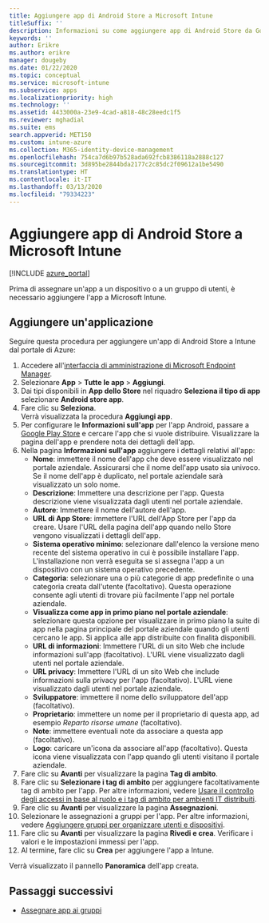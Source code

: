 ```yaml
---
title: Aggiungere app di Android Store a Microsoft Intune
titleSuffix: ''
description: Informazioni su come aggiungere app di Android Store da Google Play Store a Microsoft Intune.
keywords: ''
author: Erikre
ms.author: erikre
manager: dougeby
ms.date: 01/22/2020
ms.topic: conceptual
ms.service: microsoft-intune
ms.subservice: apps
ms.localizationpriority: high
ms.technology: ''
ms.assetid: 4433000a-23e9-4cad-a818-48c28eedc1f5
ms.reviewer: mghadial
ms.suite: ems
search.appverid: MET150
ms.custom: intune-azure
ms.collection: M365-identity-device-management
ms.openlocfilehash: 754ca7d6b97b528ada692fcb8386118a2888c127
ms.sourcegitcommit: 3d895be2844bda2177c2c85dc2f09612a1be5490
ms.translationtype: HT
ms.contentlocale: it-IT
ms.lasthandoff: 03/13/2020
ms.locfileid: "79334223"
---
```

# <a name="add-android-store-apps-to-microsoft-intune"></a>Aggiungere app di Android Store a Microsoft Intune

[!INCLUDE [azure_portal](../includes/azure_portal.md)]

Prima di assegnare un'app a un dispositivo o a un gruppo di utenti, è necessario aggiungere l'app a Microsoft Intune. 

## <a name="add-an-app"></a>Aggiungere un'applicazione

Seguire questa procedura per aggiungere un'app di Android Store a Intune dal portale di Azure:

1. Accedere all'[interfaccia di amministrazione di Microsoft Endpoint Manager](https://go.microsoft.com/fwlink/?linkid=2109431).
2. Selezionare **App** > **Tutte le app** > **Aggiungi**.
3. Dai tipi disponibili in **App dello Store** nel riquadro **Seleziona il tipo di app** selezionare **Android store app**.
4. Fare clic su **Seleziona**.<br>
   Verrà visualizzata la procedura **Aggiungi app**.
5. Per configurare le **Informazioni sull'app** per l'app Android, passare a [Google Play Store](https://play.google.com/store) e cercare l'app che si vuole distribuire. Visualizzare la pagina dell'app e prendere nota dei dettagli dell'app. 
6. Nella pagina **Informazioni sull'app** aggiungere i dettagli relativi all'app:
    - **Nome**: immettere il nome dell'app che deve essere visualizzato nel portale aziendale. Assicurarsi che il nome dell'app usato sia univoco. Se il nome dell'app è duplicato, nel portale aziendale sarà visualizzato un solo nome.
    - **Descrizione**: Immettere una descrizione per l'app. Questa descrizione viene visualizzata dagli utenti nel portale aziendale.
    - **Autore**: Immettere il nome dell'autore dell'app.
    - **URL di App Store**: immettere l'URL dell'App Store per l'app da creare. Usare l'URL della pagina dell'app quando nello Store vengono visualizzati i dettagli dell'app.
    - **Sistema operativo minimo**: selezionare dall'elenco la versione meno recente del sistema operativo in cui è possibile installare l'app. L'installazione non verrà eseguita se si assegna l'app a un dispositivo con un sistema operativo precedente.
    - **Categoria**: selezionare una o più categorie di app predefinite o una categoria creata dall'utente (facoltativo). Questa operazione consente agli utenti di trovare più facilmente l'app nel portale aziendale.
    - **Visualizza come app in primo piano nel portale aziendale**: selezionare questa opzione per visualizzare in primo piano la suite di app nella pagina principale del portale aziendale quando gli utenti cercano le app. Si applica alle app distribuite con finalità disponibili.
    - **URL di informazioni**: Immettere l'URL di un sito Web che include informazioni sull'app (facoltativo). L'URL viene visualizzato dagli utenti nel portale aziendale.
    - **URL privacy**: Immettere l'URL di un sito Web che include informazioni sulla privacy per l'app (facoltativo). L'URL viene visualizzato dagli utenti nel portale aziendale.
    - **Sviluppatore**: immettere il nome dello sviluppatore dell'app (facoltativo).
    - **Proprietario**: immettere un nome per il proprietario di questa app, ad esempio *Reparto risorse umane* (facoltativo).
    - **Note**: immettere eventuali note da associare a questa app (facoltativo).
    - **Logo**: caricare un'icona da associare all'app (facoltativo). Questa icona viene visualizzata con l'app quando gli utenti visitano il portale aziendale.
7. Fare clic su **Avanti** per visualizzare la pagina **Tag di ambito**.
8. Fare clic su **Selezionare i tag di ambito** per aggiungere facoltativamente tag di ambito per l'app. Per altre informazioni, vedere [Usare il controllo degli accessi in base al ruolo e i tag di ambito per ambienti IT distribuiti](../fundamentals/scope-tags.md).
9. Fare clic su **Avanti** per visualizzare la pagina **Assegnazioni**.
10. Selezionare le assegnazioni a gruppi per l'app. Per altre informazioni, vedere [Aggiungere gruppi per organizzare utenti e dispositivi](../fundamentals/groups-add.md).
11. Fare clic su **Avanti** per visualizzare la pagina **Rivedi e crea**. Verificare i valori e le impostazioni immessi per l'app.
12. Al termine, fare clic su **Crea** per aggiungere l'app a Intune.

Verrà visualizzato il pannello **Panoramica** dell'app creata.

## <a name="next-steps"></a>Passaggi successivi

- [Assegnare app ai gruppi](apps-deploy.md)
